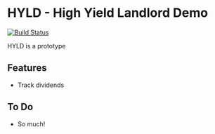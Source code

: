 # HYLD - High Yield Landlord Demo
[![Build Status](https://travis-ci.org/joemccann/dillinger.svg?branch=master)](https://travis-ci.org/joemccann/dillinger)

HYLD is a prototype

## Features

  - Track dividends

## To Do

  - So much!